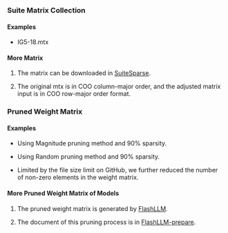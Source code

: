 ### Suite Matrix Collection

#### Examples

- IG5-18.mtx 

#### More Matrix

1. The matrix can be downloaded in [SuiteSparse](https://sparse.tamu.edu/).

2. The original mtx is in COO column-major order, and the adjusted matrix input is in COO row-major order format.


### Pruned Weight Matrix 

#### Examples

- Using Magnitude pruning method and 90% sparsity.

- Using Random pruning method and 90% sparsity.

- Limited by the file size limit on GitHub, we further reduced the number of non-zero elements in the weight matrix.

#### More Pruned Weight Matrix of Models

1. The pruned weight matrix is generated by [FlashLLM](https://github.com/AlibabaResearch/flash-llm/tree/main/end2end_inference/ft_tools).

2. The document of this pruning process is in [FlashLLM-prepare](https://github.com/AlibabaResearch/flash-llm/blob/main/docs/3_LLMInferenceExample.md).

